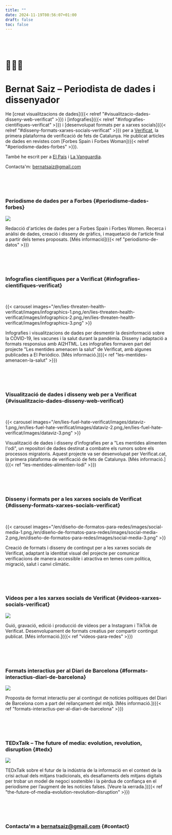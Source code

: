 ```yaml
---
title: ""
date: 2024-11-19T08:56:07+01:00
draft: false
toc: false
---
```


<br><br>

# 👨🏻‍💻

# Bernat Saiz – Periodista de dades i dissenyador

He [creat visualitzacions de dades]({{< relref "#visualitzacio-dades-disseny-web-verificat" >}}) i [infografies]({{< relref "#infografies-cientifiques-verificat" >}}) i [desenvolupat formats per a xarxes socials]({{< relref "#disseny-formats-xarxes-socials-verificat" >}}) per a [Verificat](https://www.verificat.cat/), la primera plataforma de verificació de fets de Catalunya. He publicat articles de dades en revistes com [Forbes Spain i Forbes Woman]({{< relref "#periodisme-dades-forbes" >}}).

També he escrit per a [El País](https://elpais.com/autor/bernat-saiz-pascual/) i [La Vanguardia](https://stories.lavanguardia.com/search?q=&author=Bernat+Saiz).

Contacta'm: [bernatsaiz@gmail.com](mailto:bernatsaiz@gmail.com)

<br><br><br>

### Periodisme de dades per a Forbes {#periodisme-dades-forbes}

![](/en/data-journalism-for-forbes/images/0.png)

Redacció d'articles de dades per a Forbes Spain i Forbes Women. Recerca i anàlisi de dades, creació i disseny de gràfics, i maquetació de l'article final a partir dels temes proposats. [Més informació]({{< ref "periodismo-de-datos" >}})

<br><br><br>

### Infografies científiques per a Verificat {#infografies-cientifiques-verificat}

<br>

{{< carousel images="/en/lies-threaten-health-verificat/images/infographics-1.png,/en/lies-threaten-health-verificat/images/infographics-2.png,/en/lies-threaten-health-verificat/images/infographics-3.png" >}}

Infografies i visualitzacions de dades per desmentir la desinformació sobre la COVID-19, les vacunes i la salut durant la pandèmia. Disseny i adaptació a formats responsius amb AI2HTML. Les infografies formaven part del projecte "Les mentides amenacen la salut" de Verificat, amb algunes publicades a El Periódico. [Més informació.]({{< ref "les-mentides-amenacen-la-salut" >}})

<br><br><br>

### Visualització de dades i disseny web per a Verificat {#visualitzacio-dades-disseny-web-verificat}

<br>

{{< carousel images="/en/lies-fuel-hate-verificat/images/dataviz-1.png,/en/lies-fuel-hate-verificat/images/dataviz-2.png,/en/lies-fuel-hate-verificat/images/dataviz-3.png" >}}

Visualització de dades i disseny d’infografies per a "Les mentides alimenten l'odi", un repositori de dades destinat a combatre els rumors sobre els processos migratoris. Aquest projecte va ser desenvolupat per Verificat.cat, la primera plataforma de verificació de fets de Catalunya. [Més informació.]({{< ref "les-mentides-alimenten-lodi" >}})

<br><br><br>

### Disseny i formats per a les xarxes socials de Verificat {#disseny-formats-xarxes-socials-verificat}

<br>

{{< carousel images="/en/diseño-de-formatos-para-redes/images/social-media-1.png,/en/diseño-de-formatos-para-redes/images/social-media-2.png,/en/diseño-de-formatos-para-redes/images/social-media-3.png" >}}

Creació de formats i disseny de contingut per a les xarxes socials de Verificat, adaptant la identitat visual del projecte per comunicar verificacions de manera accessible i atractiva en temes com política, migració, salut i canvi climàtic.

<br><br><br>

### Vídeos per a les xarxes socials de Verificat {#videos-xarxes-socials-verificat}

![](/en/videos-for-social-media-verificat/images/0.png)

Guió, gravació, edició i producció de vídeos per a Instagram i TikTok de Verificat. Desenvolupament de formats creatius per compartir contingut publicat. [Més informació.]({{< ref "videos-para-redes" >}})

<br><br><br>

### Formats interactius per al Diari de Barcelona {#formats-interactius-diari-de-barcelona}

![](/en/interactive-formats-for-the-barcelona-journal/images/0.png)

Proposta de format interactiu per al contingut de notícies polítiques del Diari de Barcelona com a part del rellançament del mitjà. [Més informació.]({{< ref "formats-interactius-per-al-diari-de-barcelona" >}})

<br><br><br>

### TEDxTalk – The future of media: evolution, revolution, disruption {#tedx}

![](/en/the-future-of-media-evolution-revolution-disruption-tedx/images/1.png)

TEDxTalk sobre el futur de la indústria de la informació en el context de la crisi actual dels mitjans tradicionals, els desafiaments dels mitjans digitals per trobar un model de negoci sostenible i la pèrdua de confiança en el periodisme per l’augment de les notícies falses. [Veure la xerrada.]({{< ref "the-future-of-media-evolution-revolution-disruption" >}})

<br><br><br>

### Contacta'm a [bernatsaiz@gmail.com](mailto:bernatsaiz@gmail.com) {#contact}

<br><br><br>
